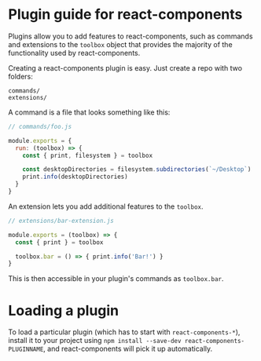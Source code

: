 # Plugin guide for react-components

Plugins allow you to add features to react-components, such as commands and
extensions to the `toolbox` object that provides the majority of the functionality
used by react-components.

Creating a react-components plugin is easy. Just create a repo with two folders:

```
commands/
extensions/
```

A command is a file that looks something like this:

```js
// commands/foo.js

module.exports = {
  run: (toolbox) => {
    const { print, filesystem } = toolbox

    const desktopDirectories = filesystem.subdirectories(`~/Desktop`)
    print.info(desktopDirectories)
  }
}
```

An extension lets you add additional features to the `toolbox`.

```js
// extensions/bar-extension.js

module.exports = (toolbox) => {
  const { print } = toolbox

  toolbox.bar = () => { print.info('Bar!') }
}
```

This is then accessible in your plugin's commands as `toolbox.bar`.

# Loading a plugin

To load a particular plugin (which has to start with `react-components-*`),
install it to your project using `npm install --save-dev react-components-PLUGINNAME`,
and react-components will pick it up automatically.
